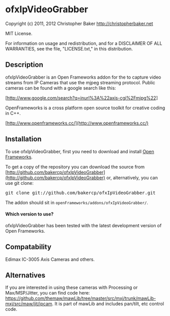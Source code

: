 ofxIpVideoGrabber
==================

Copyright (c) 2011, 2012 Christopher Baker <http://christopherbaker.net>

MIT License.

For information on usage and redistribution, and for a DISCLAIMER OF ALL
WARRANTIES, see the file, "LICENSE.txt," in this distribution.

Description
-----------

ofxIpVideoGrabber is an Open Frameworks addon for the to capture video streams from IP Cameras that use the mjpeg streaming protocol.  Public cameras can be found with a google search like this:

[http://www.google.com/search?q=inurl%3A%22axis-cgi%2Fmjpg%22]

OpenFrameworks is a cross platform open source toolkit for creative coding in C++.

[http://www.openframeworks.cc/](http://www.openframeworks.cc/)

Installation
------------

To use ofxIpVideoGrabber, first you need to download and install [Open Frameworks](https://github.com/openframeworks/openFrameworks).

To get a copy of the repository you can download the source from [http://github.com/bakercp/ofxIpVideoGrabber](http://github.com/bakercp/ofxIpVideoGrabber) or, alternatively, you can use git clone:

<pre>
git clone git://github.com/bakercp/ofxIpVideoGrabber.git
</pre>

The addon should sit in `openFrameworks/addons/ofxIpVideoGrabber/`.

#### Which version to use?

ofxIpVideoGrabber has been tested with the latest development version of Open Frameworks.

Compatability
-------------

Edimax IC-3005
Axis Cameras
and others.

Alternatives
------------

If you are interested in using these cameras with Processing or Max/MSP/Jitter, you can find code here: https://github.com/themaw/mawLib/tree/master/src/mxj/trunk/mawLib-mxj/src/maw/jit/ipcam.  It is part of mawLib and includes pan/tilt, etc control code.

